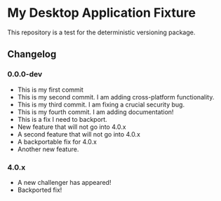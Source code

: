 # My Desktop Application Fixture

This repository is a test for the deterministic versioning package.

## Changelog

### 0.0.0-dev

* This is my first commit
* This is my second commit. I am adding cross-platform functionality.
* This is my third commit. I am fixing a crucial security bug.
* This is my fourth commit. I am adding documentation!
* This is a fix I need to backport.
* New feature that will not go into 4.0.x
* A second feature that will not go into 4.0.x
* A backportable fix for 4.0.x
* Another new feature.

### 4.0.x

* A new challenger has appeared!
* Backported fix!
